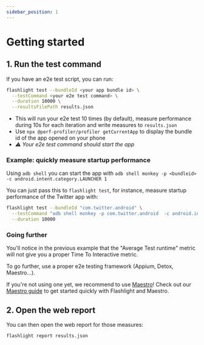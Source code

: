 ```yaml
---
sidebar_position: 1
---
```


# Getting started

## 1. Run the test command

If you have an e2e test script, you can run:

```bash
flashlight test --bundleId <your app bundle id> \
  --testCommand <your e2e test command> \
  --duration 10000 \
  --resultsFilePath results.json
```

- This will run your e2e test 10 times (by default), measure performance during 10s for each iteration and write measures to `results.json`
- Use `npx @perf-profiler/profiler getCurrentApp` to display the bundle id of the app opened on your phone
- _⚠️ Your e2e test command should start the app_

### Example: quickly measure startup performance

Using `adb shell` you can start the app with `adb shell monkey -p <bundleid> -c android.intent.category.LAUNCHER 1`

You can just pass this to `flashlight test`, for instance, measure startup performance of the Twitter app with:

```bash
flashlight test --bundleId "com.twitter.android" \
  --testCommand "adb shell monkey -p com.twitter.android  -c android.intent.category.LAUNCHER 1" \
  --duration 10000
```

### Going further

You'll notice in the previous example that the "Average Test runtime" metric will not give you a proper Time To Interactive metric.

To go further, use a proper e2e testing framework (Appium, Detox, Maestro...).

If you're not using one yet, we recommend to use [Maestro](https://github.com/mobile-dev-inc/maestro)!
Check out our [Maestro guide](./maestro) to get started quickly with Flashlight and Maestro.

## 2. Open the web report

You can then open the web report for those measures:

```bash
flashlight report results.json
```
